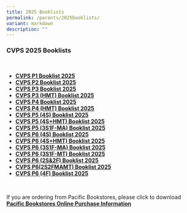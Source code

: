 ```yaml
---
title: 2025 Booklists
permalink: /parents/2025booklists/
variant: markdown
description: ""
---
```

### **CVPS 2025 Booklists**
<br>

* [**CVPS P1 Booklist 2025**](/files/2025%20Booklists/CVPSP1_Booklist_2025.pdf)
* [**CVPS P2 Booklist 2025**](/files/2025%20Booklists/CVPS_P2_Booklist_2025.pdf)
* [**CVPS P3 Booklist 2025**](/files/2025%20Booklists/CVPS_P3_Booklist_2025.pdf)
* [**CVPS P3 (HMT) Booklist 2025**](/files/2025%20Booklists/CVPS_P3__HMT__Bookloist_2025.pdf)
* [**CVPS P4 Booklist 2025**](/files/2025%20Booklists/CVPS_P4_Booklist_2025.pdf)
* [**CVPS P4 (HMT) Booklist 2025**](/files/2025%20Booklists/CVPS_P4__HMT__Booklist_2025.pdf)
* [**CVPS P5 (4S) Booklist 2025**](/files/2025%20Booklists/CVPS_P5__4S__Booklist_2025.pdf)
* [**CVPS P5 (4S+HMT) Booklist 2025**](/files/2025%20Booklists/CVPS_P5__4S_HMT__Booklist_2025.pdf)
* [**CVPS P5 (3S1F-MA) Booklist 2025**](/files/2025%20Booklists/CVPS_P5__3S1F_MA__Booklist_2025.pdf)
* [**CVPS P6 (4S) Booklist 2025**](/files/2025%20Booklists/CVPS_P6__4S__Booklist_2025.pdf)
* [**CVPS P6 (4S+HMT) Booklist 2025**](/files/2025%20Booklists/CVPS_P6__4S_HMT__Booklist_2025.pdf)
* [**CVPS P6 (3S1F-MA) Booklist 2025**](/files/2025%20Booklists/CVPS_P6__3S1F_MA__Booklist_2025.pdf)
* [**CVPS P6 (3S1F-MT) Booklist 2025**](/files/2025%20Booklists/CVPS_P6__3S1F_MT__Booklist_2025.pdf)
* [**CVPS P6 (2S&amp;2F) Booklist 2025**](/files/2025%20Booklists/CVPS_P6__2S_2F__Booklist_2025.pdf)
* [**CVPS P6(2S2FMAMT) Booklist 2025**](/files/2025%20Booklists/CVPS_P6_2S2FMAMT_.pdf)
* [**CVPS P6 (4F) Booklist 2025**](/files/2025%20Booklists/CVPS_P6__4F__Booklist_2025.pdf)


<br>

If you are ordering from Pacific Bookstores, please click to download<br>
[**Pacific Bookstores Online Purchase Information**](/files/2025%20Booklists/CVPS_Online_Purchase_Info_2024.pdf)